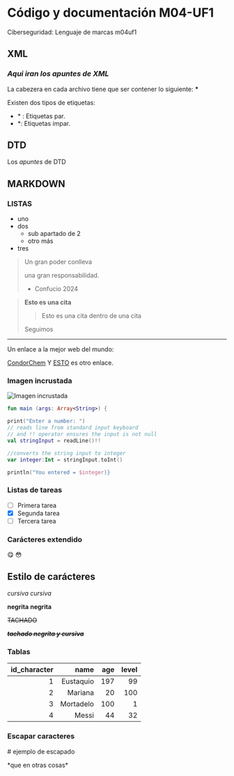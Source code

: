# Código y documentación M04-UF1 
Ciberseguridad: Lenguaje de marcas m04uf1

## XML

### _Aqui iran los apuntes de **XML**_

La cabezera en cada archivo tiene que ser contener lo siguiente: 
**\*<?xml versión=”1.0” enconding=”UTF-8  ?>**

Existen dos tipos de etiquetas:
* \*<class></class> : Etiquetas par.
* \*<tienelaeso />: Etiquetas impar.





## DTD
Los _apuntes_ de DTD




## MARKDOWN

### LISTAS

* uno
* dos 
	* sub apartado de 2
	* otro más
* tres

> Un gran poder conlleva
>
> una gran responsabilidad.
>
> - Confucio 2024

>**Esto es una cita**
>>Esto es una cita dentro de una cita
>
>Seguimos

---

Un enlace a la mejor web del mundo:

[CondorChem](https://conderchem.com)
Y [ESTO](https://enti.cat) es otro enlace.
### Imagen incrustada
![Imagen incrustada](https://pm1.narvii.com/6826/133204a8158cd924c60e39e50abd5dc0b0b24173v2_hq.jpg)

```kotlin
fun main (args: Array<String>) {

print("Enter a number: ")
// reads line from standard input keyboard
// and !! operator ensures the input is not null
val stringInput = readLine()!!

//converts the string input to integer
var integer:Int = stringInput.toInt()

println("You entered = $integer)}
```

### Listas de tareas
- [ ] Primera tarea
- [x] Segunda tarea
- [ ] Tercera tarea

### Carácteres extendido

:yum: :flushed:

## Estilo de carácteres

*cursiva* _cursiva_

**negrita** __negrita__

~~TACHADO~~

~~***tachado negrita y cursiva***~~


### Tablas

| id_character | name | age | level |
| ---: | ---: | ---: | ---: |
| 1 | Eustaquio | 197 | 99 |
| 2 | Mariana | 20 | 100 |
| 3 | Mortadelo | 100 | 1 |
| 4 | Messi | 44 | 32 |

### Escapar caracteres

\# ejemplo de escapado

\*que en otras cosas*






